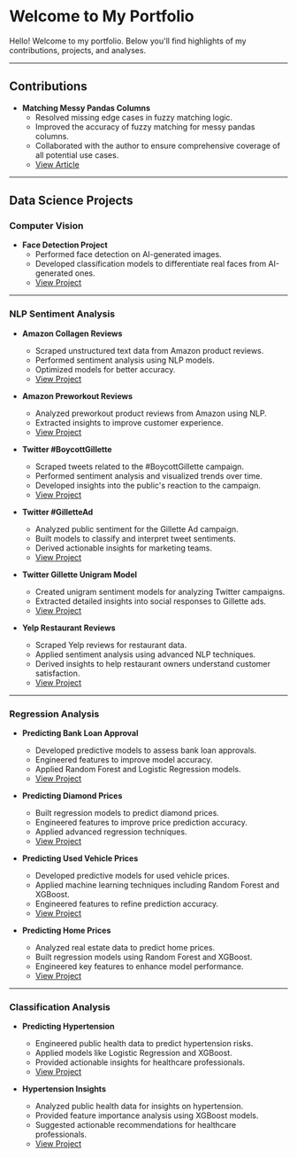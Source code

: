 # Welcome to My Portfolio

Hello! Welcome to my portfolio. Below you'll find highlights of my contributions, projects, and analyses.

---

## Contributions
- **Matching Messy Pandas Columns**
  - Resolved missing edge cases in fuzzy matching logic.
  - Improved the accuracy of fuzzy matching for messy pandas columns.
  - Collaborated with the author to ensure comprehensive coverage of all potential use cases.
  - [View Article](https://medium.com/analytics-vidhya/matching-messy-pandas-columns-with-fuzzywuzzy-4adda6c7994f)

---

## Data Science Projects

### Computer Vision
- **Face Detection Project**
  - Performed face detection on AI-generated images.
  - Developed classification models to differentiate real faces from AI-generated ones.
  - [View Project](https://github.com/thomasalgenio/Sample_Projects/tree/main/Face_Detection_on_AI_Generated_Images)

---

### NLP Sentiment Analysis
- **Amazon Collagen Reviews**
  - Scraped unstructured text data from Amazon product reviews.
  - Performed sentiment analysis using NLP models.
  - Optimized models for better accuracy.
  - [View Project](https://github.com/thomasalgenio/Sample_Projects/tree/main/NLP_Sentiment_Analysis_Amazon)

- **Amazon Preworkout Reviews**
  - Analyzed preworkout product reviews from Amazon using NLP.
  - Extracted insights to improve customer experience.
  - [View Project](https://github.com/thomasalgenio/Sample_Projects/tree/main/NLP_Sentiment_Analysis_Amazon)

- **Twitter #BoycottGillette**
  - Scraped tweets related to the #BoycottGillette campaign.
  - Performed sentiment analysis and visualized trends over time.
  - Developed insights into the public's reaction to the campaign.
  - [View Project](https://github.com/thomasalgenio/Sample_Projects/tree/main/NLP_Sentiment_Analysis_Gillette)

- **Twitter #GilletteAd**
  - Analyzed public sentiment for the Gillette Ad campaign.
  - Built models to classify and interpret tweet sentiments.
  - Derived actionable insights for marketing teams.
  - [View Project](https://github.com/thomasalgenio/Sample_Projects/tree/main/NLP_Sentiment_Analysis_Gillette)

- **Twitter Gillette Unigram Model**
  - Created unigram sentiment models for analyzing Twitter campaigns.
  - Extracted detailed insights into social responses to Gillette ads.
  - [View Project](https://github.com/thomasalgenio/Sample_Projects/tree/main/NLP_Sentiment_Analysis_Gillette)

- **Yelp Restaurant Reviews**
  - Scraped Yelp reviews for restaurant data.
  - Applied sentiment analysis using advanced NLP techniques.
  - Derived insights to help restaurant owners understand customer satisfaction.
  - [View Project](https://github.com/thomasalgenio/Sample_Projects/tree/main/NLP_Sentiment_Analysis_Yelp)

---

### Regression Analysis
- **Predicting Bank Loan Approval**
  - Developed predictive models to assess bank loan approvals.
  - Engineered features to improve model accuracy.
  - Applied Random Forest and Logistic Regression models.
  - [View Project](https://github.com/thomasalgenio/Sample_Projects/tree/main/Bank_Loan_Prediction)

- **Predicting Diamond Prices**
  - Built regression models to predict diamond prices.
  - Engineered features to improve price prediction accuracy.
  - Applied advanced regression techniques.
  - [View Project](https://github.com/thomasalgenio/Sample_Projects/tree/main/Diamond_Prices_Prediction)

- **Predicting Used Vehicle Prices**
  - Developed predictive models for used vehicle prices.
  - Applied machine learning techniques including Random Forest and XGBoost.
  - Engineered features to refine prediction accuracy.
  - [View Project](https://github.com/thomasalgenio/Sample_Projects/tree/main/Used_Vehicles_Prediction)

- **Predicting Home Prices**
  - Analyzed real estate data to predict home prices.
  - Built regression models using Random Forest and XGBoost.
  - Engineered key features to enhance model performance.
  - [View Project](https://github.com/thomasalgenio/Sample_Projects/tree/main/Real_Estate_Prices_Prediction)

---

### Classification Analysis
- **Predicting Hypertension**
  - Engineered public health data to predict hypertension risks.
  - Applied models like Logistic Regression and XGBoost.
  - Provided actionable insights for healthcare professionals.
  - [View Project](https://github.com/thomasalgenio/Sample_Projects/tree/main/Hypertension_Prediction)

- **Hypertension Insights**
  - Analyzed public health data for insights on hypertension.
  - Provided feature importance analysis using XGBoost models.
  - Suggested actionable recommendations for healthcare professionals.
  - [View Project](https://github.com/thomasalgenio/Sample_Projects/tree/main/Hypertension_Prediction)
